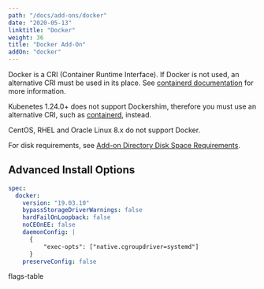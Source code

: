 ```yaml
---
path: "/docs/add-ons/docker"
date: "2020-05-13"
linktitle: "Docker"
weight: 36
title: "Docker Add-On"
addOn: "docker"
---
```

Docker is a CRI (Container Runtime Interface).
If Docker is not used, an alternative CRI must be used in its place.
See [containerd documentation](/docs/add-ons/containerd) for more information.

Kubenetes 1.24.0+ does not support Dockershim, therefore you must use an alternative CRI, such as [containerd](/docs/add-ons/containerd), instead.

CentOS, RHEL and Oracle Linux 8.x do not support Docker.

For disk requirements, see [Add-on Directory Disk Space Requirements](/docs/install-with-kurl/system-requirements/#add-on-directory-disk-space-requirements).

## Advanced Install Options

```yaml
spec:
  docker:
    version: "19.03.10"
    bypassStorageDriverWarnings: false
    hardFailOnLoopback: false
    noCEOnEE: false
    daemonConfig: |
      {
    	  "exec-opts": ["native.cgroupdriver=systemd"]
      }
    preserveConfig: false
```

flags-table
